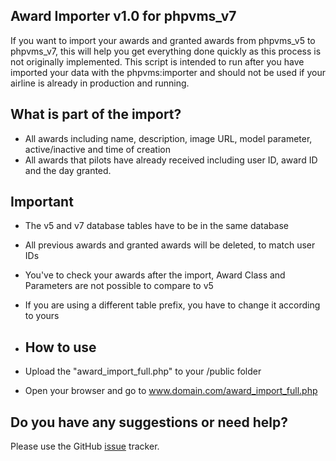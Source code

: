 ## Award Importer v1.0 for phpvms_v7
If you want to import your awards and granted awards from phpvms_v5 to phpvms_v7, this will help you get everything done quickly as this process is not originally implemented. This script is intended to run after you have imported your data with the phpvms:importer and should not be used if your airline is already in production and running.

## What is part of the import?
- All awards including name, description, image URL, model parameter, active/inactive and time of creation
- All awards that pilots have already received including user ID, award ID and the day granted.

## Important
- The v5 and v7 database tables have to be in the same database
- All previous awards and granted awards will be deleted, to match user IDs
- You've to check your awards after the import, Award Class and Parameters are not possible to compare to v5
- If you are using a different table prefix, you have to change it according to yours

- ## How to use
- Upload the "award_import_full.php" to your /public folder
- Open your browser and go to www.domain.com/award_import_full.php

## Do you have any suggestions or need help?
Please use the GitHub [issue](https://github.com/PaintSplasher/phpvms7_awards_import/issues)  tracker.
